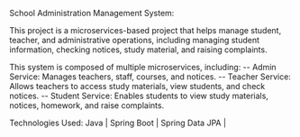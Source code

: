School Administration Management System:

This project is a microservices-based project that helps manage student, teacher, and administrative operations, including managing student information, checking notices, study material, and raising complaints.

This system is composed of multiple microservices, including:
-- Admin Service: Manages teachers, staff, courses, and notices.
-- Teacher Service: Allows teachers to access study materials, view students, and check notices.
-- Student Service: Enables students to view study materials, notices, homework, and raise complaints.

Technologies Used:
Java | Spring Boot | Spring Data JPA |   

